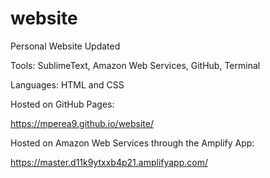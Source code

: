 # website
Personal Website Updated

Tools: SublimeText, Amazon Web Services, GitHub, Terminal

Languages: HTML and CSS


Hosted on GitHub Pages:

https://mperea9.github.io/website/

Hosted on Amazon Web Services through the Amplify App:

https://master.d11k9ytxxb4p21.amplifyapp.com/
